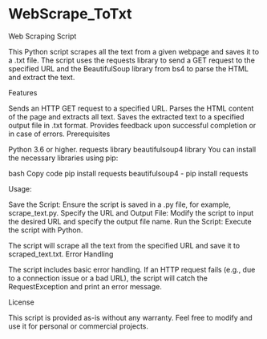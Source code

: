 # WebScrape_ToTxt
Web Scraping Script

This Python script scrapes all the text from a given webpage and saves it to a .txt file. The script uses the requests library to send a GET request to the specified URL and the BeautifulSoup library from bs4 to parse the HTML and extract the text.

Features

Sends an HTTP GET request to a specified URL.
Parses the HTML content of the page and extracts all text.
Saves the extracted text to a specified output file in .txt format.
Provides feedback upon successful completion or in case of errors.
Prerequisites

Python 3.6 or higher.
requests library
beautifulsoup4 library
You can install the necessary libraries using pip:

bash
Copy code
pip install requests beautifulsoup4 -
pip install requests

Usage:

Save the Script: Ensure the script is saved in a .py file, for example, scrape_text.py.
Specify the URL and Output File: Modify the script to input the desired URL and specify the output file name.
Run the Script: Execute the script with Python.

The script will scrape all the text from the specified URL and save it to scraped_text.txt.
Error Handling

The script includes basic error handling. If an HTTP request fails (e.g., due to a connection issue or a bad URL), the script will catch the RequestException and print an error message.

License

This script is provided as-is without any warranty. Feel free to modify and use it for personal or commercial projects.

